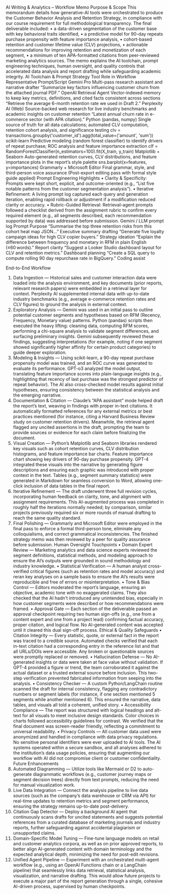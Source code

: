 AI Writing & Analytics – Workflow Memo
Purpose & Scope
This memorandum details how generative-AI tools were orchestrated to produce the Customer Behavior Analysis and Retention Strategy, in compliance with our course requirement for full methodological transparency. The final deliverable included:
•	a data-driven segmentation of the customer base with key behavioral traits identified,
•	a predictive model for 90-day repeats purchase propensity with feature importance analysis,
•	cohort-based retention and customer lifetime value (CLV) projections,
•	actionable recommendations for improving retention and monetization of each segment,
•	a minimum of ten APA-formatted citations from peer-reviewed marketing analytics sources.
The memo explains the AI toolchain, prompt engineering techniques, human oversight, and quality controls that accelerated data analysis and report drafting while safeguarding academic integrity.
AI Toolchain & Prompt Strategy
Tool	Role in Workflow	Representative Prompt/Script
Gemini Pro	Multi-pass research assistant and narrative drafter	“Summarize key factors influencing customer churn from the attached journal PDF.”
OpenAI Retrieval Agent	Vector-indexed memory to keep key metrics, definitions, and cited facts consistent across sections	“Retrieve the average 6-month retention rate we used in Draft 2.”
Perplexity AI (Web)	Source-backed web research for live industry benchmarks and academic insights on customer retention	“Latest annual churn rate in e-commerce sector (with APA citation).”
Python (pandas, numpy)	Single source of truth for all data calculations; automated CLV computation, retention cohort analysis, and significance testing	clv = transactions.groupby('customer_id').agg(total_value=('amount', 'sum'))
scikit-learn	Predictive modeling (random forest classifier) to identify drivers of repeat purchase; ROC analysis and feature importance extraction	clf = RandomForestClassifier(n_estimators=100).fit(X_train, y_train)
Matplotlib + Seaborn	Auto-generated retention curves, CLV distributions, and feature importance plots in the report’s style palette	sns.barplot(x=features, y=importances)
Grammarly + Microsoft Editor	Final grammar, style, and third-person voice assurance	(Post-export editing pass with formal style guide applied)
Prompt Engineering Highlights
•	Clarity & Specificity: Prompts were kept short, explicit, and outcome-oriented (e.g., “List five notable patterns from the customer segmentation analysis”).
•	Iterative Refinement: A living prompt log captured each query and generation iteration, enabling rapid rollback or adjustment if a modification reduced clarity or accuracy.
•	Rubric-Guided Retrieval: Retrieval-agent prompts followed a checklist derived from the assignment rubric to confirm every required element (e.g., all segments described, each recommendation supported by data) was addressed before submission.
Gemini / LLM prompt log 
Prompt	Purpose
“Summarise the top three retention risks from this cohort heat map JSON…”	Executive summary drafting
“Generate five loyalty campaign ideas for high CLV copier buyers.”	Strategy ideation
“Explain the difference between frequency and monetary in RFM in plain English (≤60 words).”	Report clarity
“Suggest a Looker Studio dashboard layout for CLV and retention metrics.”	Dashboard planning
“Create a SQL query to compute rolling 90 day repurchase rate in BigQuery.”	Coding assist

End-to-End Workflow
1.	Data Ingestion — Historical sales and customer interaction data were loaded into the analysis environment, and key documents (prior reports, relevant research papers) were embedded in a retrieval layer for context. Perplexity AI supplemented internal data with up-to-date industry benchmarks (e.g., average e-commerce retention rates and CLV figures) to ground the analysis in external context.
2.	Exploratory Analysis — Gemini was used in an initial pass to outline potential customer segments and hypotheses based on RFM (Recency, Frequency, Monetary value) patterns. Python (pandas) scripts then executed the heavy lifting: cleaning data, computing RFM scores, performing a chi-square analysis to validate segment differences, and surfacing preliminary insights. Gemini subsequently reviewed these findings, suggesting interpretations (for example, noting if one segment showed significantly higher affinity for certain product categories) to guide deeper exploration.
3.	Modeling & Insights — Using scikit-learn, a 90-day repeat purchase propensity model was trained, and an ROC curve was generated to evaluate its performance. GPT-o3 analyzed the model output, translating feature importance scores into plain-language insights (e.g., highlighting that recency of last purchase was the strongest predictor of repeat behavior). The AI also cross-checked model results against initial hypotheses, ensuring consistency between the statistical analysis and the emerging narrative.
4.	Documentation & Citation — Claude’s “APA assistant” mode helped draft the report’s text, weaving in findings with proper in-text citations. It automatically formatted references for any external metrics or best practices mentioned (for instance, citing a Harvard Business Review study on customer retention drivers). Meanwhile, the retrieval agent flagged any uncited assertions in the draft, prompting the team to provide sources or evidence for each claim before finalizing the document.
5.	Visual Creation — Python’s Matplotlib and Seaborn libraries rendered key visuals such as cohort retention curves, CLV distribution histograms, and feature importance bar charts. Feature importance chart showing key drivers of 90-day purchase propensity. GPT-4 integrated these visuals into the narrative by generating figure descriptions and ensuring each graphic was introduced with proper context in the text. Tables (e.g., segment summary statistics) were generated in Markdown for seamless conversion to Word, allowing one-click inclusion of data tables in the final report.
6.	Iterative Refinement — The draft underwent three full revision cycles, incorporating human feedback on clarity, tone, and alignment with assignment requirements. This AI-augmented process was completed in roughly half the iterations normally needed; by comparison, similar projects previously required six or more rounds of manual drafting to reach the same quality standard.
7.	Final Polishing — Grammarly and Microsoft Editor were employed in the final pass to enforce a formal third-person tone, eliminate any colloquialisms, and correct grammatical inconsistencies. The finished strategy memo was then reviewed by a peer for quality assurance before submission.
Human Oversight Touchpoints
•	Domain Expert Review — Marketing analytics and data science experts reviewed the segment definitions, statistical methods, and modeling approach to ensure the AI’s outputs were grounded in sound methodology and industry knowledge.
•	Statistical Verification — A human analyst cross-verified critical figures (such as retention rates and model accuracy) and reran key analyses on a sample basis to ensure the AI’s results were reproducible and free of errors or misinterpretation.
•	Tone & Bias Control — Editors moderated the report’s language, ensuring an objective, academic tone with no exaggerated claims. They also checked that the AI hadn’t introduced any unintended bias, especially in how customer segments were described or how recommendations were framed.
•	Approval Gate — Each section of the deliverable passed an approval checkpoint requiring two human sign-offs (e.g., one from a content expert and one from a project lead) confirming factual accuracy, proper citation, and logical flow. No AI-generated content was accepted until it cleared this dual sign-off process.
Ethical & Quality Safeguards
•	Citation Integrity — Every statistic, quote, or external fact in the report was traced to a credible source. Automated checks verified that each in-text citation had a corresponding entry in the reference list and that all URLs/DOIs were accessible. Any broken or questionable sources were promptly replaced or removed.
•	Hallucination Defense — No AI-generated insights or data were taken at face value without validation. If GPT-4 provided a figure or trend, the team corroborated it against the actual dataset or a trusted external source before inclusion. This two-step verification prevented fabricated information from seeping into the analysis.
•	Consistency Checker — A custom Python/LangChain routine scanned the draft for internal consistency, flagging any contradictory numbers or segment labels (for instance, if one section mentioned 5 segments while another mentioned 6). This ensured the narrative, data tables, and visuals all told a coherent, unified story.
•	Accessibility Compliance — The report was structured with logical headings and alt-text for all visuals to meet inclusive design standards. Color choices in charts followed accessibility guidelines for contrast. We verified that the final document was screen-reader friendly, reflecting a commitment to universal readability.
•	Privacy Controls — All customer data used were anonymized and handled in compliance with data privacy regulations. No sensitive personal identifiers were ever uploaded to AI tools. The AI systems operated within a secure sandbox, and all analyses adhered to the institution’s data usage policies, ensuring that augmenting our workflow with AI did not compromise client or customer confidentiality.
Future Enhancements
1.	Automated Diagramming — Utilize tools like Mermaid or D2 to auto-generate diagrammatic workflows (e.g., customer journey maps or segment decision trees) directly from text prompts, reducing the need for manual visualization work.
2.	Live Data Integration — Connect the analysis pipeline to live data sources (such as the company’s data warehouse or CRM via API) for real-time updates to retention metrics and segment performance, ensuring the strategy remains up-to-date post-delivery.
3.	Citation Gap Detector — Deploy a background AI agent that continuously scans drafts for uncited statements and suggests potential references from a curated database of marketing journals and industry reports, further safeguarding against accidental plagiarism or unsupported claims.
4.	Domain-Specific Model Tuning — Fine-tune language models on retail and customer analytics corpora, as well as on prior approved reports, to better align AI-generated content with domain terminology and the expected analytical depth, minimizing the need for post-edit revisions.
5.	Unified Agent Pipeline — Experiment with an orchestrated multi-agent workflow (e.g., using an OpenAI Functions chain or a LangChain pipeline) that seamlessly links data retrieval, statistical analysis, visualization, and narrative drafting. This would allow future projects to execute a major part of the report generation through a single, cohesive AI-driven process, supervised by human checkpoints.

